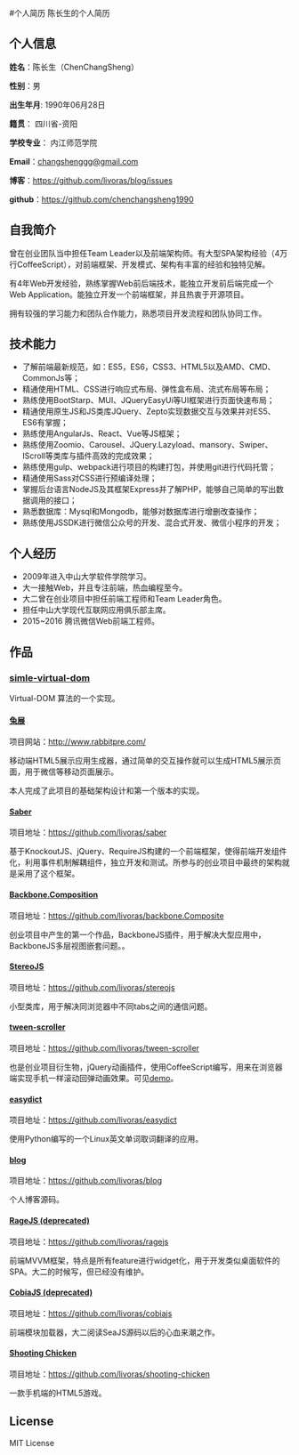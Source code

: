 #个人简历
陈长生的个人简历

## 个人信息

**姓名**：陈长生（ChenChangSheng） 

**性别**：男  

**出生年月**: 1990年06月28日

**籍贯**： 四川省-资阳

**学校专业**： 内江师范学院

**Email**：changshenggg@gmail.com

**博客**：https://github.com/livoras/blog/issues

**github**：https://github.com/chenchangsheng1990


## 自我简介

曾在创业团队当中担任Team Leader以及前端架构师。有大型SPA架构经验（4万行CoffeeScript），对前端框架、开发模式、架构有丰富的经验和独特见解。

有4年Web开发经验，熟练掌握Web前后端技术，能独立开发前后端完成一个Web Application。能独立开发一个前端框架，并且热衷于开源项目。

拥有较强的学习能力和团队合作能力，熟悉项目开发流程和团队协同工作。

## 技术能力
* 了解前端最新规范，如：ES5，ES6，CSS3、HTML5以及AMD、CMD、CommonJs等；
* 精通使用HTML、CSS进行响应式布局、弹性盒布局、流式布局等布局；
* 熟练使用BootStarp、MUI、JQueryEasyUi等UI框架进行页面快速布局；
* 精通使用原生JS和JS类库JQuery、Zepto实现数据交互与效果并对ES5、ES6有掌握；
* 熟练使用AngularJs、React、Vue等JS框架；
* 熟练使用Zoomio、Carousel、JQuery.Lazyload、mansory、Swiper、IScroll等类库与插件高效的完成效果；
* 熟练使用gulp、webpack进行项目的构建打包，并使用git进行代码托管；
* 精通使用Sass对CSS进行预编译处理；
* 掌握后台语言NodeJS及其框架Express并了解PHP，能够自己简单的写出数据调用的接口；
* 熟悉数据库：Mysql和Mongodb，能够对数据库进行增删改查操作；
* 熟练使用JSSDK进行微信公众号的开发、混合式开发、微信小程序的开发；


## 个人经历
* 2009年进入中山大学软件学院学习。
* 大一接触Web，并且专注前端，热血编程至今。
* 大二曾在创业项目中担任前端工程师和Team Leader角色。
* 担任中山大学现代互联网应用俱乐部主席。
* 2015~2016 腾讯微信Web前端工程师。

## 作品

### [simle-virtual-dom](https://github.com/livoras/simple-virtual-dom)
Virtual-DOM 算法的一个实现。

#### [兔展](http://www.rabbitpre.com/)
项目网站：http://www.rabbitpre.com/

移动端HTML5展示应用生成器，通过简单的交互操作就可以生成HTML5展示页面，用于微信等移动页面展示。

本人完成了此项目的基础架构设计和第一个版本的实现。

#### [Saber](https://github.com/livoras/saber)
项目地址：https://github.com/livoras/saber

基于KnockoutJS、jQuery、RequireJS构建的一个前端框架，使得前端开发组件化，利用事件机制解耦组件，独立开发和测试。所参与的创业项目中最终的架构就是采用了这个框架。

#### [Backbone.Composition](https://github.com/livoras/backbone.Composite)
项目地址：https://github.com/livoras/backbone.Composite

创业项目中产生的第一个作品，BackboneJS插件，用于解决大型应用中，BackboneJS多层视图嵌套问题。。

#### [StereoJS](https://github.com/livoras/stereojs)
项目地址：https://github.com/livoras/stereojs

小型类库，用于解决同浏览器中不同tabs之间的通信问题。

#### [tween-scroller](https://github.com/livoras/tween-scroller)
项目地址：https://github.com/livoras/tween-scroller

也是创业项目衍生物，jQuery动画插件，使用CoffeeScript编写，用来在浏览器端实现手机一样滚动回弹动画效果。可见[demo](http://sysumiac.github.io/homework2013/)。

#### [easydict](https://github.com/livoras/easydict)
项目地址：https://github.com/livoras/easydict

使用Python编写的一个Linux英文单词取词翻译的应用。

#### [blog](https://github.com/livoras/blog)
项目地址：https://github.com/livoras/blog

个人博客源码。

#### [RageJS (deprecated)](https://github.com/livoras/ragejs)
项目地址：https://github.com/livoras/ragejs

前端MVVM框架，特点是所有feature进行widget化，用于开发类似桌面软件的SPA。大二的时候写，但已经没有维护。

#### [CobiaJS (deprecated)](https://github.com/livoras/cobiajs)
项目地址：https://github.com/livoras/cobiajs

前端模块加载器，大二阅读SeaJS源码以后的心血来潮之作。


#### [Shooting Chicken](https://github.com/livoras/shooting-chicken)
项目地址：https://github.com/livoras/shooting-chicken

一款手机端的HTML5游戏。

## License
MIT License
